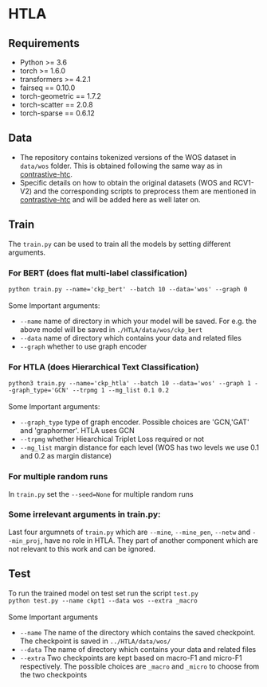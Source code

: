 # HTLA

## Requirements
- Python >= 3.6
- torch >= 1.6.0
- transformers >= 4.2.1
- fairseq == 0.10.0
- torch-geometric == 1.7.2
- torch-scatter == 2.0.8
- torch-sparse == 0.6.12

## Data
- The repository contains tokenized versions of the WOS dataset in `data/wos` folder. This is obtained following the same way as in [contrastive-htc](https://github.com/wzh9969/contrastive-htc#preprocess).
- Specific details on how to obtain the original datasets (WOS and RCV1-V2) and the corresponding scripts  to preprocess them are mentioned in [contrastive-htc](https://github.com/wzh9969/contrastive-htc#preprocess) and will be added here as well later on.

## Train
The `train.py` can be used to train all the models by setting different arguments.  

### For BERT (does flat multi-label classification) 
`python train.py --name='ckp_bert' --batch 10 --data='wos' --graph 0` </br> </br>
Some Important arguments: </br>
- `--name` name of directory in which your model will be saved. For e.g. the above model will be saved in `./HTLA/data/wos/ckp_bert`
- `--data` name of directory which contains your data and related files
- `--graph` whether to use graph encoder
###  For HTLA (does Hierarchical Text Classification)
`python3 train.py --name='ckp_htla' --batch 10 --data='wos' --graph 1 --graph_type='GCN' --trpmg 1 --mg_list 0.1 0.2` </br>
</br>
Some Important arguments: </br>
- `--graph_type` type of graph encoder. Possible choices are 'GCN,'GAT' and 'graphormer'. HTLA uses GCN 
- `--trpmg` whether Hiearchical Triplet Loss required or not
- `--mg_list` margin distance for each level (WOS has two levels we use 0.1 and 0.2 as margin distance)

### For multiple  random runs
In `train.py` set the `--seed=None` for multiple random runs
### Some irrelevant arguments in train.py:
Last four argumnets of `train.py` which are `--mine`, `--mine_pen`, `--netw` and `--min_proj`, have no role in HTLA. They part of another component which are not relevant to this work and can be ignored. 



## Test
To run the trained model on test set run the script `test.py` </br> 
`python test.py --name ckpt1 --data wos --extra _macro` </br> </br>
Some Important arguments
- `--name` The name of the directory which contains the saved checkpoint. The checkpoint is saved in `../HTLA/data/wos/`
- `--data` The name of directory which contains your data and related files
- `--extra` Two checkpoints are kept based on macro-F1 and micro-F1 respectively. The possible choices are  `_macro` and `_micro` to choose from the two checkpoints

